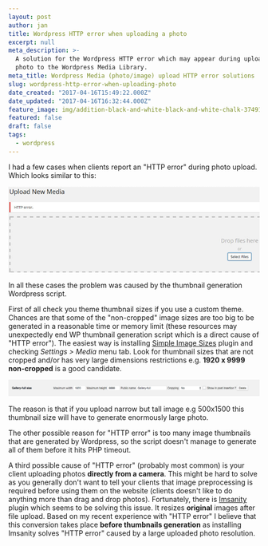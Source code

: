 ```yaml
---
layout: post
author: jan
title: Wordpress HTTP error when uploading a photo
excerpt: null
meta_description: >-
  A solution for the Wordpress HTTP error which may appear during uploading a
  photo to the Wordpress Media Library.
meta_title: Wordpress Media (photo/image) upload HTTP error solutions
slug: wordpress-http-error-when-uploading-photo
date_created: "2017-04-16T15:49:22.000Z"
date_updated: "2017-04-16T16:32:44.000Z"
feature_image: img/addition-black-and-white-black-and-white-chalk-374918.jpg
featured: false
draft: false
tags:
  - wordpress
---
```


I had a few cases when clients report an "HTTP error" during photo upload. Which looks similar to this:

![Wordpress photo upload HTTP error](img/wordpress-photo-http-error.png)

In all these cases the problem was caused by the thumbnail generation Wordpress script.

First of all check you theme thumbnail sizes if you use a custom theme. Chances are that some of the "non-cropped" image sizes are too big to be generated in a reasonable time or memory limit (these resources may unexpectedly end WP thumbnail generation script which is a direct cause of "HTTP error").
The easiest way is installing [Simple Image Sizes](https://wordpress.org/plugins/simple-image-sizes/) plugin and checking _Settings > Media_ menu tab. Look for thumbnail sizes that are not cropped and/or has very large dimensions restrictions e.g. **1920 x 9999 non-cropped** is a good candidate.

![HTTP error too large thumbnail](img/too-large-image-thumbnail.png)

The reason is that if you upload narrow but tall image e.g 500x1500 this thumbnail size will have to generate enormously large photo.

The other possible reason for "HTTP error" is too many image thumbnails that are generated by Wordpress, so the script doesn't manage to generate all of them before it hits PHP timeout.

A third possible cause of "HTTP error" (probably most common) is your client uploading photos **directly from a camera**. This might be hard to solve as you generally don't want to tell your clients that image preprocessing is required before using them on the website (clients doesn't like to do anything more than drag and drop photos).
Fortunately, there is [Imsanity](https://wordpress.org/plugins/imsanity/) plugin which seems to be solving this issue. It resizes **original** images after file upload. Based on my recent experience with "HTTP error" I believe that this conversion takes place **before thumbnails generation** as installing Imsanity solves "HTTP error" caused by a large uploaded photo resolution.
